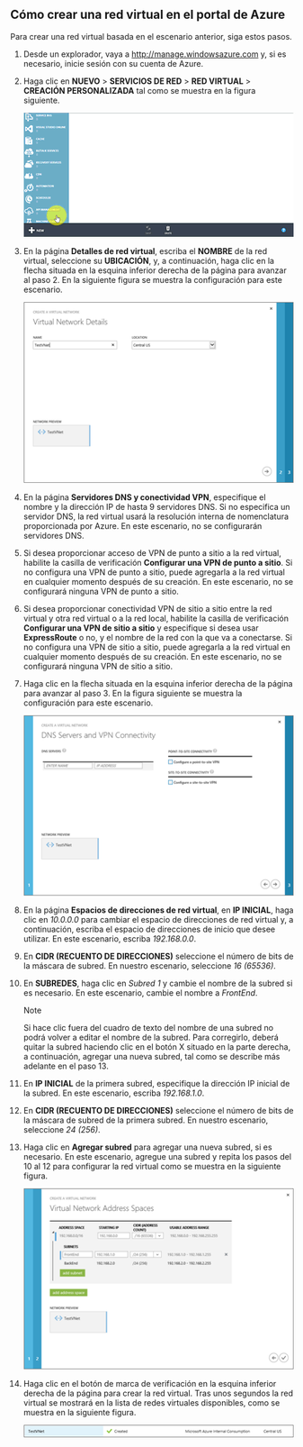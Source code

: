 ## Cómo crear una red virtual en el portal de Azure
Para crear una red virtual basada en el escenario anterior, siga estos pasos.

1. Desde un explorador, vaya a http://manage.windowsazure.com y, si es necesario, inicie sesión con su cuenta de Azure.
2. Haga clic en **NUEVO** > **SERVICIOS DE RED** > **RED VIRTUAL** > **CREACIÓN PERSONALIZADA** tal como se muestra en la figura siguiente.
   
    ![Crear red virtual en el portal](./media/virtual-networks-create-vnet-classic-portal-include/vnet-create-portal-figure1.gif)
3. En la página **Detalles de red virtual**, escriba el **NOMBRE** de la red virtual, seleccione su **UBICACIÓN**, y, a continuación, haga clic en la flecha situada en la esquina inferior derecha de la página para avanzar al paso 2. En la siguiente figura se muestra la configuración para este escenario.
   
    ![Página de detalles de la red virtual](./media/virtual-networks-create-vnet-classic-portal-include/vnet-create-portal-figure2.png)
4. En la página **Servidores DNS y conectividad VPN**, especifique el nombre y la dirección IP de hasta 9 servidores DNS. Si no especifica un servidor DNS, la red virtual usará la resolución interna de nomenclatura proporcionada por Azure. En este escenario, no se configurarán servidores DNS.
5. Si desea proporcionar acceso de VPN de punto a sitio a la red virtual, habilite la casilla de verificación **Configurar una VPN de punto a sitio**. Si no configura una VPN de punto a sitio, puede agregarla a la red virtual en cualquier momento después de su creación. En este escenario, no se configurará ninguna VPN de punto a sitio.
6. Si desea proporcionar conectividad VPN de sitio a sitio entre la red virtual y otra red virtual o a la red local, habilite la casilla de verificación **Configurar una VPN de sitio a sitio** y especifique si desea usar **ExpressRoute** o no, y el nombre de la red con la que va a conectarse. Si no configura una VPN de sitio a sitio, puede agregarla a la red virtual en cualquier momento después de su creación. En este escenario, no se configurará ninguna VPN de sitio a sitio.
7. Haga clic en la flecha situada en la esquina inferior derecha de la página para avanzar al paso 3. En la figura siguiente se muestra la configuración para este escenario.
   
    ![Página de servidores DNS y conectividad VPN](./media/virtual-networks-create-vnet-classic-portal-include/vnet-create-portal-figure3.png)
8. En la página **Espacios de direcciones de red virtual**, en **IP INICIAL**, haga clic en *10.0.0.0* para cambiar el espacio de direcciones de red virtual y, a continuación, escriba el espacio de direcciones de inicio que desee utilizar. En este escenario, escriba *192.168.0.0*.
9. En **CIDR (RECUENTO DE DIRECCIONES)** seleccione el número de bits de la máscara de subred. En nuestro escenario, seleccione *16 (65536)*.
10. En **SUBREDES**, haga clic en *Subred 1* y cambie el nombre de la subred si es necesario. En este escenario, cambie el nombre a *FrontEnd*.
    
    > [!NOTE]
    > Si hace clic fuera del cuadro de texto del nombre de una subred no podrá volver a editar el nombre de la subred. Para corregirlo, deberá quitar la subred haciendo clic en el botón X situado en la parte derecha, a continuación, agregar una nueva subred, tal como se describe más adelante en el paso 13.
    > 
    > 
11. En **IP INICIAL** de la primera subred, especifique la dirección IP inicial de la subred. En este escenario, escriba *192.168.1.0*.
12. En **CIDR (RECUENTO DE DIRECCIONES)** seleccione el número de bits de la máscara de subred de la primera subred. En nuestro escenario, seleccione *24 (256)*.
13. Haga clic en **Agregar subred** para agregar una nueva subred, si es necesario. En este escenario, agregue una subred y repita los pasos del 10 al 12 para configurar la red virtual como se muestra en la siguiente figura.
    
    ![Página de espacios de direcciones de la red virtual](./media/virtual-networks-create-vnet-classic-portal-include/vnet-create-portal-figure4.png)
14. Haga clic en el botón de marca de verificación en la esquina inferior derecha de la página para crear la red virtual. Tras unos segundos la red virtual se mostrará en la lista de redes virtuales disponibles, como se muestra en la siguiente figura.
    
    ![Nueva red virtual](./media/virtual-networks-create-vnet-classic-portal-include/vnet-create-portal-figure5.png)

<!---HONumber=Oct15_HO3-->